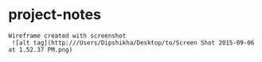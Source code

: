 # project-notes


	Wireframe created with screenshot
	 ![alt tag](http:///Users/Dipshikha/Desktop/to/Screen Shot 2015-09-06 at 1.52.37 PM.png)